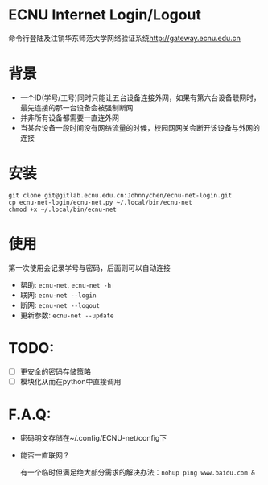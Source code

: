 # ECNU Internet Login/Logout
命令行登陆及注销华东师范大学网络验证系统<http://gateway.ecnu.edu.cn>

# 背景

* 一个ID(学号/工号)同时只能让五台设备连接外网，如果有第六台设备联网时，最先连接的那一台设备会被强制断网
* 并非所有设备都需要一直连外网
* 当某台设备一段时间没有网络流量的时候，校园网网关会断开该设备与外网的连接


# 安装

```
git clone git@gitlab.ecnu.edu.cn:Johnnychen/ecnu-net-login.git
cp ecnu-net-login/ecnu-net.py ~/.local/bin/ecnu-net
chmod +x ~/.local/bin/ecnu-net
```

# 使用

第一次使用会记录学号与密码，后面则可以自动连接

* 帮助: `ecnu-net`, `ecnu-net -h`
* 联网: `ecnu-net --login`
* 断网: `ecnu-net --logout`
* 更新参数: `ecnu-net --update`

# TODO:

- [ ] 更安全的密码存储策略
- [ ] 模块化从而在python中直接调用

# F.A.Q:

* 密码明文存储在~/.config/ECNU-net/config下
* 能否一直联网？

    有一个临时但满足绝大部分需求的解决办法：`nohup ping www.baidu.com &`